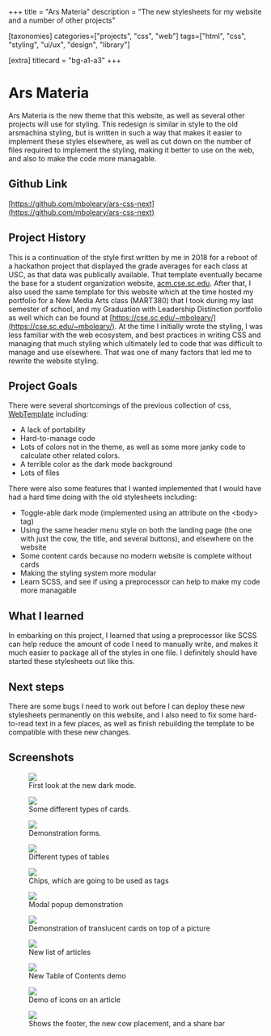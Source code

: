 +++
title = "Ars Materia"
description = "The new stylesheets for my website and a number of other projects"

[taxonomies]
categories=["projects", "css", "web"]
tags=["html", "css", "styling", "ui/ux", "design", "library"]

[extra]
titlecard = "bg-a1-a3"
+++

# Ars Materia

Ars Materia is the new theme that this website, as well as several other projects will use for styling. This redesign is similar in style to the old arsmachina styling, but is written in such a way that makes it easier to implement these styles elsewhere, as well as cut down on the number of files required to implement the styling, making it better to use on the web, and also to make the code more managable.

## Github Link

[https://github.com/mboleary/ars-css-next](https://github.com/mboleary/ars-css-next)

## Project History

This is a continuation of the style first written by me in 2018 for a reboot of a hackathon project that displayed the grade averages for each class at USC, as that data was publically available. That template eventually became the base for a student organization website, [acm.cse.sc.edu](https://web.archive.org/web/20191101120834/http://acm.cse.sc.edu/). After that, I also used the same template for this website which at the time hosted my portfolio for a New Media Arts class (MART380) that I took during my last semester of school, and my Graduation with Leadership Distinction portfolio as well which can be found at [https://cse.sc.edu/~mboleary/](https://cse.sc.edu/~mboleary/). At the time I initially wrote the styling, I was less familiar with the web ecosystem, and best practices in writing CSS and managing that much styling which ultimately led to code that was difficult to manage and use elsewhere. That was one of many factors that led me to rewrite the website styling.

## Project Goals

There were several shortcomings of the previous collection of css, [WebTemplate](https://github.com/Nesdood007/WebsiteTemplate) including:

- A lack of portability
- Hard-to-manage code
- Lots of colors not in the theme, as well as some more janky code to calculate other related colors.
- A terrible color as the dark mode background
- Lots of files

There were also some features that I wanted implemented that I would have had a hard time doing with the old stylesheets including:

- Toggle-able dark mode (implemented using an attribute on the &lt;body&gt; tag)
- Using the same header menu style on both the landing page (the one with just the cow, the title, and several buttons), and elsewhere on the website
- Some content cards because no modern website is complete without cards
- Making the styling system more modular
- Learn SCSS, and see if using a preprocessor can help to make my code more managable

## What I learned

In embarking on this project, I learned that using a preprocessor like SCSS can help reduce the amount of code I need to manually write, and makes it much easier to package all of the styles in one file. I definitely should have started these stylesheets out like this.

## Next steps

There are some bugs I need to work out before I can deploy these new stylesheets permanently on this website, and I also need to fix some hard-to-read text in a few places, as well as finish rebuilding the template to be compatible with these new changes.

## Screenshots

<figure>
  <img src="/asset/ars_css_next_imgs/0.png">
  <figcaption> First look at the new dark mode. </figcaption>
</figure>

<figure>
  <img src="/asset/ars_css_next_imgs/1.png">
  <figcaption> Some different types of cards. </figcaption>
</figure>

<figure>
  <img src="/asset/ars_css_next_imgs/2.png">
  <figcaption> Demonstration forms. </figcaption>
</figure>

<figure>
  <img src="/asset/ars_css_next_imgs/3.png">
  <figcaption> Different types of tables </figcaption>
</figure>

<figure>
  <img src="/asset/ars_css_next_imgs/4.png">
  <figcaption> Chips, which are going to be used as tags </figcaption>
</figure>

<figure>
  <img src="/asset/ars_css_next_imgs/5.png">
  <figcaption> Modal popup demonstration </figcaption>
</figure>

<figure>
  <img src="/asset/ars_css_next_imgs/6.png">
  <figcaption> Demonstration of translucent cards on top of a picture </figcaption>
</figure>

<figure>
  <img src="/asset/ars_css_next_imgs/7.png">
  <figcaption> New list of articles </figcaption>
</figure>

<figure>
  <img src="/asset/ars_css_next_imgs/8.png">
  <figcaption> New Table of Contents demo </figcaption>
</figure>

<figure>
  <img src="/asset/ars_css_next_imgs/9.png">
  <figcaption> Demo of icons on an article </figcaption>
</figure>

<figure>
  <img src="/asset/ars_css_next_imgs/10.png">
  <figcaption> Shows the footer, the new cow placement, and a share bar </figcaption>
</figure>